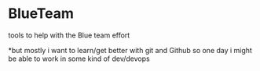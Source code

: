 # BlueTeam
tools to help with the Blue team effort

*but mostly i want to learn/get better with git and Github so one day i might be able to work in some kind of dev/devops 
